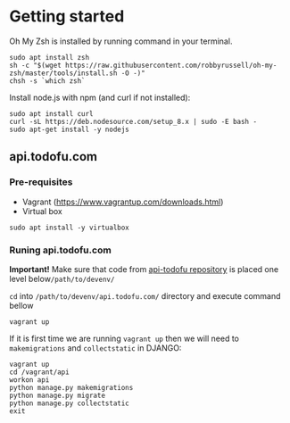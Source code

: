 # Getting started

Oh My Zsh is installed by running command in your terminal.

```shell
sudo apt install zsh
sh -c "$(wget https://raw.githubusercontent.com/robbyrussell/oh-my-zsh/master/tools/install.sh -O -)"
chsh -s `which zsh`
```

Install node.js with npm (and curl if not installed): 
```
sudo apt install curl
curl -sL https://deb.nodesource.com/setup_8.x | sudo -E bash -
sudo apt-get install -y nodejs
```



## api.todofu.com
### Pre-requisites
* Vagrant (https://www.vagrantup.com/downloads.html)
* Virtual box
```
sudo apt install -y virtualbox
```
### Runing api.todofu.com

**Important!** Make sure that code from [api-todofu repository](https://github.com/aleksandrmaksimoviclt/api-todofu) is placed  one level below`/path/to/devenv/`

`cd` into  `/path/to/devenv/api.todofu.com/` directory and execute command bellow

```
vagrant up
```

If it is first time we are running `vagrant up` then we will need to `makemigrations` and `collectstatic` in DJANGO:

```
vagrant up
cd /vagrant/api
workon api
python manage.py makemigrations
python manage.py migrate
python manage.py collectstatic
exit
```
